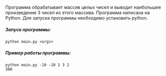 Программа обрабатывает массив целых чисел и выводит наибольшее произведение 3 чисел из этого массива. Программа написана на Python. Для запуска программы необходимо установить python.
##### Запуск программы:
```
python main.py <args>
```
##### Пример работы программы:
```
python main.py -10 -10 1 3 2
300
```
